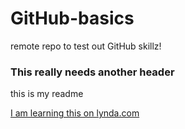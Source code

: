 # GitHub-basics
remote repo to test out GitHub skillz!

### This really needs another header

this is my readme

[I am learning this on lynda.com](www.lynda.com)
